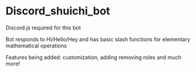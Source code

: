 # Discord_shuichi_bot

Discord.js required for this bot

Bot responds to Hi/Hello/Hey and has basic slash functions for elementary mathematical operations

Features being added: customization, adding removing roles and much more!
